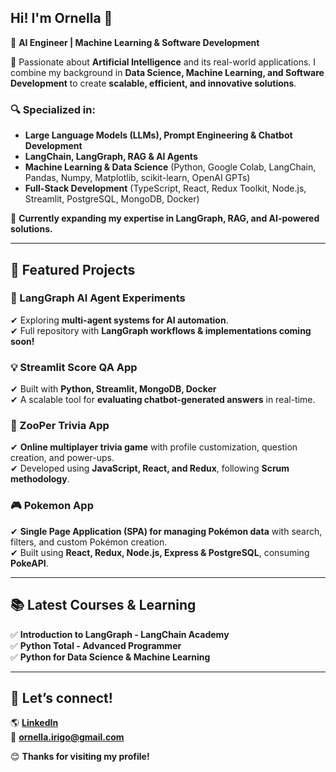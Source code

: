 ## Hi! I'm Ornella 👋  
🚀 **AI Engineer | Machine Learning & Software Development**  

🔹 Passionate about **Artificial Intelligence** and its real-world applications. I combine my background in **Data Science, Machine Learning, and Software Development** to create **scalable, efficient, and innovative solutions**.  

### 🔍 Specialized in:  
- **Large Language Models (LLMs), Prompt Engineering & Chatbot Development**  
- **LangChain, LangGraph, RAG & AI Agents**  
- **Machine Learning & Data Science** (Python, Google Colab, LangChain, Pandas, Numpy, Matplotlib, scikit-learn, OpenAI GPTs)  
- **Full-Stack Development** (TypeScript, React, Redux Toolkit, Node.js, Streamlit, PostgreSQL, MongoDB, Docker)  

🌱 **Currently expanding my expertise in LangGraph, RAG, and AI-powered solutions.**  

---

## 📌 Featured Projects  

### 🤖 LangGraph AI Agent Experiments  
✔ Exploring **multi-agent systems for AI automation**.  
✔ Full repository with **LangGraph workflows & implementations coming soon!**  

### 💡 Streamlit Score QA App  
✔ Built with **Python, Streamlit, MongoDB, Docker**  
✔ A scalable tool for **evaluating chatbot-generated answers** in real-time.  

### 🚀 ZooPer Trivia App  
✔ **Online multiplayer trivia game** with profile customization, question creation, and power-ups.  
✔ Developed using **JavaScript, React, and Redux**, following **Scrum methodology**.  

### 🎮 Pokemon App  
✔ **Single Page Application (SPA) for managing Pokémon data** with search, filters, and custom Pokémon creation.  
✔ Built using **React, Redux, Node.js, Express & PostgreSQL**, consuming **PokeAPI**.  

---

## 📚 Latest Courses & Learning  
✅ **Introduction to LangGraph - LangChain Academy**  
✅ **Python Total - Advanced Programmer**  
✅ **Python for Data Science & Machine Learning**  

---

## 📩 Let’s connect!  
🌎 [**LinkedIn**](https://www.linkedin.com/in/ornella-irigo/)  
📧 **ornella.irigo@gmail.com**  

😊 **Thanks for visiting my profile!**  

